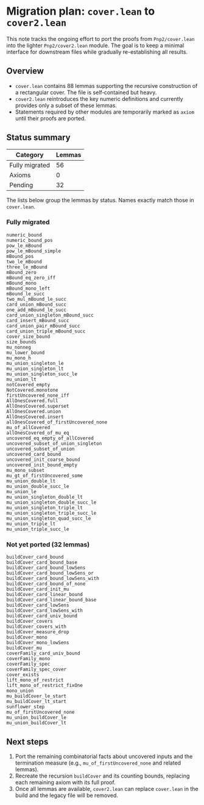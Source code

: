 # Migration plan: `cover.lean` to `cover2.lean`

This note tracks the ongoing effort to port the proofs from `Pnp2/cover.lean`
into the lighter `Pnp2/cover2.lean` module.  The goal is to keep a minimal
interface for downstream files while gradually re-establishing all results.

## Overview

* `cover.lean` contains 88 lemmas supporting the recursive construction of a
  rectangular cover.  The file is self‑contained but heavy.
* `cover2.lean` reintroduces the key numeric definitions and currently provides
  only a subset of these lemmas.
* Statements required by other modules are temporarily marked as `axiom` until
their proofs are ported.

## Status summary

| Category | Lemmas |
|---------|--------|
| Fully migrated | 56 |
| Axioms | 0 |
| Pending | 32 |

The lists below group the lemmas by status.  Names exactly match those in
`cover.lean`.

### Fully migrated

```
numeric_bound
numeric_bound_pos
pow_le_mBound
pow_le_mBound_simple
mBound_pos
two_le_mBound
three_le_mBound
mBound_zero
mBound_eq_zero_iff
mBound_mono
mBound_mono_left
mBound_le_succ
two_mul_mBound_le_succ
card_union_mBound_succ
one_add_mBound_le_succ
card_union_singleton_mBound_succ
card_insert_mBound_succ
card_union_pair_mBound_succ
card_union_triple_mBound_succ
cover_size_bound
size_bounds
mu_nonneg
mu_lower_bound
mu_mono_h
mu_union_singleton_le
mu_union_singleton_lt
mu_union_singleton_succ_le
mu_union_lt
notCovered_empty
NotCovered.monotone
firstUncovered_none_iff
AllOnesCovered.full
AllOnesCovered.superset
AllOnesCovered.union
AllOnesCovered.insert
allOnesCovered_of_firstUncovered_none
mu_of_allCovered
allOnesCovered_of_mu_eq
uncovered_eq_empty_of_allCovered
uncovered_subset_of_union_singleton
uncovered_subset_of_union
uncovered_card_bound
uncovered_init_coarse_bound
uncovered_init_bound_empty
mu_mono_subset
mu_gt_of_firstUncovered_some
mu_union_double_lt
mu_union_double_succ_le
mu_union_le
mu_union_singleton_double_lt
mu_union_singleton_double_succ_le
mu_union_singleton_triple_lt
mu_union_singleton_triple_succ_le
mu_union_singleton_quad_succ_le
mu_union_triple_lt
mu_union_triple_succ_le
```

### Not yet ported (32 lemmas)

```
buildCover_card_bound
buildCover_card_bound_base
buildCover_card_bound_lowSens
buildCover_card_bound_lowSens_or
buildCover_card_bound_lowSens_with
buildCover_card_bound_of_none
buildCover_card_init_mu
buildCover_card_linear_bound
buildCover_card_linear_bound_base
buildCover_card_lowSens
buildCover_card_lowSens_with
buildCover_card_univ_bound
buildCover_covers
buildCover_covers_with
buildCover_measure_drop
buildCover_mono
buildCover_mono_lowSens
buildCover_mu
coverFamily_card_univ_bound
coverFamily_mono
coverFamily_spec
coverFamily_spec_cover
cover_exists
lift_mono_of_restrict
lift_mono_of_restrict_fixOne
mono_union
mu_buildCover_le_start
mu_buildCover_lt_start
sunflower_step
mu_of_firstUncovered_none
mu_union_buildCover_le
mu_union_buildCover_lt
```

## Next steps

1. Port the remaining combinatorial facts about uncovered inputs and the
   termination measure (e.g., `mu_of_firstUncovered_none` and related lemmas).
2. Recreate the recursion `buildCover` and its counting bounds,
   replacing each remaining axiom with its full proof.
3. Once all lemmas are available, `cover2.lean` can replace `cover.lean` in the
   build and the legacy file will be removed.
